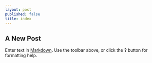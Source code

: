 ```yaml
---
layout: post
published: false
title: index
---
```


## A New Post

Enter text in [Markdown](http://daringfireball.net/projects/markdown/). Use the toolbar above, or click the **?** button for formatting help.
